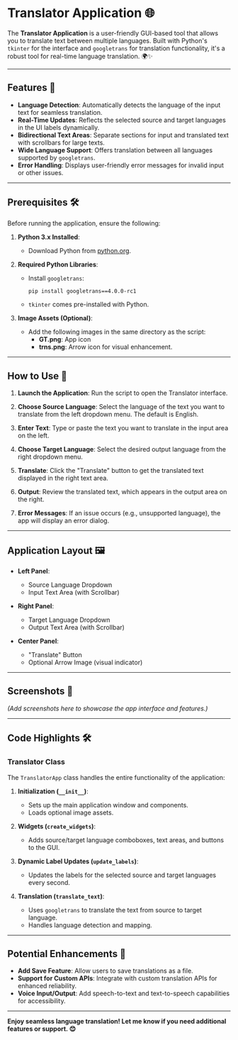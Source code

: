 # Translator Application 🌐

The **Translator Application** is a user-friendly GUI-based tool that allows you to translate text between multiple languages. Built with Python's `tkinter` for the interface and `googletrans` for translation functionality, it's a robust tool for real-time language translation. 🌍✨

---

## Features 📝

- **Language Detection**: Automatically detects the language of the input text for seamless translation.
- **Real-Time Updates**: Reflects the selected source and target languages in the UI labels dynamically.
- **Bidirectional Text Areas**: Separate sections for input and translated text with scrollbars for large texts.
- **Wide Language Support**: Offers translation between all languages supported by `googletrans`.
- **Error Handling**: Displays user-friendly error messages for invalid input or other issues.

---

## Prerequisites 🛠️

Before running the application, ensure the following:

1. **Python 3.x Installed**:
   - Download Python from [python.org](https://www.python.org/).
   
2. **Required Python Libraries**:
   - Install `googletrans`:
     ```bash
     pip install googletrans==4.0.0-rc1
     ```
   - `tkinter` comes pre-installed with Python.

3. **Image Assets (Optional)**:
   - Add the following images in the same directory as the script:
     - **GT.png**: App icon
     - **trns.png**: Arrow icon for visual enhancement.

---

## How to Use 🚀

1. **Launch the Application**:
   Run the script to open the Translator interface.

2. **Choose Source Language**:
   Select the language of the text you want to translate from the left dropdown menu. The default is English.

3. **Enter Text**:
   Type or paste the text you want to translate in the input area on the left.

4. **Choose Target Language**:
   Select the desired output language from the right dropdown menu.

5. **Translate**:
   Click the "Translate" button to get the translated text displayed in the right text area.

6. **Output**:
   Review the translated text, which appears in the output area on the right.

7. **Error Messages**:
   If an issue occurs (e.g., unsupported language), the app will display an error dialog.

---

## Application Layout 🖼️

- **Left Panel**:
  - Source Language Dropdown
  - Input Text Area (with Scrollbar)

- **Right Panel**:
  - Target Language Dropdown
  - Output Text Area (with Scrollbar)

- **Center Panel**:
  - "Translate" Button
  - Optional Arrow Image (visual indicator)

---

## Screenshots 📸

*(Add screenshots here to showcase the app interface and features.)*

---

## Code Highlights 🛠️

### Translator Class

The `TranslatorApp` class handles the entire functionality of the application:

1. **Initialization (`__init__`)**:
   - Sets up the main application window and components.
   - Loads optional image assets.

2. **Widgets (`create_widgets`)**:
   - Adds source/target language comboboxes, text areas, and buttons to the GUI.

3. **Dynamic Label Updates (`update_labels`)**:
   - Updates the labels for the selected source and target languages every second.

4. **Translation (`translate_text`)**:
   - Uses `googletrans` to translate the text from source to target language.
   - Handles language detection and mapping.

---

## Potential Enhancements 🚀

- **Add Save Feature**: Allow users to save translations as a file.
- **Support for Custom APIs**: Integrate with custom translation APIs for enhanced reliability.
- **Voice Input/Output**: Add speech-to-text and text-to-speech capabilities for accessibility.

---

**Enjoy seamless language translation! Let me know if you need additional features or support. 😊**
